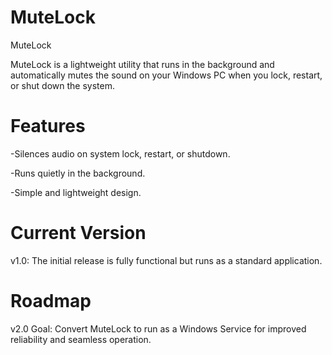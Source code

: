 # MuteLock

MuteLock

MuteLock is a lightweight utility that runs in the background and automatically mutes the sound on your Windows PC when you lock, restart, or shut down the system.


# Features
-Silences audio on system lock, restart, or shutdown.

-Runs quietly in the background.

-Simple and lightweight design.


# Current Version

v1.0: The initial release is fully functional but runs as a standard application.


# Roadmap

v2.0 Goal: Convert MuteLock to run as a Windows Service for improved reliability and seamless operation.
